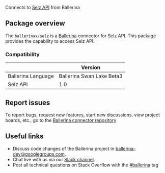 Connects to [Selz API](https://developer.selz.com/api/reference) from Ballerina

## Package overview
The `ballerinax/selz` is a [Ballerina](https://ballerina.io/) connector for Selz API.
This package provides the capability to access Selz API.

### Compatibility
|                               | Version                         |
|-------------------------------|---------------------------------|
| Ballerina Language            | Ballerina Swan Lake Beta3       | 
| Selz API                      | 1.0                             |

## Report issues
To report bugs, request new features, start new discussions, view project boards, etc., go to the [Ballerina connector repository](https://github.com/ballerina-platform/ballerinax-openapi-connectors)

## Useful links
- Discuss code changes of the Ballerina project in [ballerina-dev@googlegroups.com](mailto:ballerina-dev@googlegroups.com).
- Chat live with us via our [Slack channel](https://ballerina.io/community/slack/).
- Post all technical questions on Stack Overflow with the [#ballerina](https://stackoverflow.com/questions/tagged/ballerina) tag
